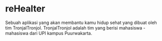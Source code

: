 # reHealter
Sebuah aplikasi yang akan membantu kamu hidup sehat yang dibuat oleh tim TronjalTronjol. TronjalTronjol adalah tim yang berisi mahasiswa - mahasiswa dari UPI kampus Puurwakarta.
